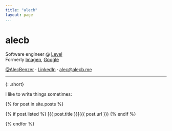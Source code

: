 ```yaml
---
title: "alecb"
layout: page
...
```


# alecb

Software engineer @ [Level](https://level.com)  
Formerly [Imagen](https://imagen.ai), [Google](https://google.com/about)

[@AlecBenzer](https://twitter.com/AlecBenzer) · [LinkedIn](https://www.linkedin.com/in/alecbenzer/) · <alec@alecb.me>

---
{: .short}

I like to write things sometimes:

{% for post in site.posts %}

{% if post.listed %}
[{{ post.title }}]({{ post.url }})
{% endif %}

{% endfor %}
